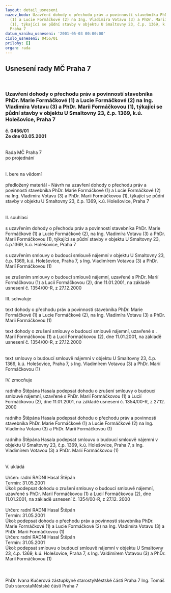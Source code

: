 ```yaml
---
layout: detail_usneseni
nazev_bodu: Uzavření dohody o přechodu práv a povinností stavebníka PhDr. Marie Formáčkové
  (1) a Lucie Formáčkové (2) na Ing. Vladimíra Votavu (3) a PhDr. Marii Formáčkovou
  (1), týkající se půdní stavby v objektu U Smaltovny 23, č.p. 1369, k.ú. Holešovice,
  Praha 7
datum_vzniku_usneseni: '2001-05-03 00:00:00'
cislo_usneseni: 0456/01
prilohy: []
organ: rada
---
```

<div id="ucUsn_pList" class="usn">
	<span><h2>Usnesení rady MČ Praha 7 </h2>
<br></span><div class="standBody">
<span><h3>Uzavření dohody o přechodu práv a povinností stavebníka PhDr. Marie Formáčkové (1) a Lucie Formáčkové (2) na Ing. Vladimíra Votavu (3) a PhDr. Marii Formáčkovou (1), týkající se půdní stavby v objektu U Smaltovny 23, č.p. 1369, k.ú. Holešovice, Praha 7</h3></span><div class="center">
		<strong>č. 0456/01</strong><br>
	</div>
<div class="center">
		<strong>Ze dne 03.05.2001</strong><br><br>
	</div>
<br>Rada MČ Praha 7<br>po projednání<br><br><br>I.	bere na vědomí<br><br> předložený materiál - Návrh na uzavření dohody o přechodu práv a povinností stavebníka PhDr. Marie Formáčkové (1) a Lucie Formáčkové (2) na Ing. Vladimíra Votavu (3) a PhDr. Marii Formáčkovou (1), týkající se půdní stavby v objektu U Smaltovny 23, č.p. 1369, k.ú. Holešovice, Praha 7<br><br><br>II.	souhlasí<br><br>s uzavřením dohody o přechodu práv a povinností stavebníka PhDr. Marie Formáčkové (1) a Lucie Formáčkové (2), na Ing. Vladimíra Votavu (3) a PhDr. Marii Formáčkovou (1), týkající se půdní stavby v objektu U Smaltovny 23, č.p.1369, k.ú. Holešovice, Praha 7<br><br>s uzavřením smlouvy o budoucí smlouvě nájemní v objektu U Smaltovny 23, č.p. 1369, k.ú. Holešovice, Praha 7, s Ing. Vladimírem Votavou (3) a PhDr. Marií Formáčkovou (1)<br><br>se zrušením smlouvy  o budoucí smlouvě nájemní, uzavřené s PhDr. Marií Formáčkovou (1) a Lucií Formáčkovou (2), dne 11.01.2001, na základě usnesení č. 1354/00-R, z 27.12.2000<br><br>III.	schvaluje <br><br>text dohody o přechodu práv a povinností  stavebníka PhDr. Marie Formáčkové (1) a Lucie Formáčkové (2), na Ing. Vladimíra Votavu (3) a PhDr. Marii Formáčkovou (1)<br><br>text dohody o zrušení smlouvy o budoucí smlouvě nájemní, uzavřené s . Marií Formáčkovou (1) a Lucií Formáčkovou (2), dne 11.01.2001, na základě usnesení č. 1354/00-R, z 27.12.2000<br><br><br>text smlouvy o budoucí smlouvě nájemní v objektu U Smaltovny 23, č.p. 1369, k.ú. Holešovice, Praha 7, s Ing. Vladimírem Votavou (3) a PhDr. Marií Formáčkovou (1)<br><br>IV.	zmocňuje <br><br>radního Štěpána Hasala podepsat dohodu o zrušení smlouvy o budoucí smlouvě nájemní, uzavřené s PhDr. Marií Formáčkovou (1) a Lucií Formáčkovou (2), dne 11.01.2001, na základě usnesení č. 1354/00-R, z 27.12. 2000<br><br>radního Štěpána Hasala podepsat dohodu o přechodu práv a povinností  stavebníka PhDr. Marie Formáčkové (1) a Lucie Formáčkové (2) na Ing. Vladimíra Votavu (3) a PhDr. Marii Formáčkovou (1)<br><br>radního Štěpána Hasala podepsat smlouvu o budoucí smlouvě nájemní v objektu U Smaltovny 23, č.p. 1369, k.ú. Holešovice, Praha 7, s Ing. Vladimírem Votavou (3) a PhDr. Marií Formáčkovou (1)<br><br><br>V.	ukládá <br><br> Určen:	radní	RADNI Hasal Štěpán<br>Termín: 31.05.2001<br>Úkol:	podepsat dohodu o zrušení smlouvy o budoucí smlouvě nájemní, uzavřené s PhDr. Marií Formáčkovou (1) a Lucií Formáčkovou (2),  dne 11.01.2001, na základě usnesení č. 1354/00-R, z 27.12. 2000<br> 				<br> Určen:	radní	RADNI Hasal Štěpán<br>Termín: 31.05.2001<br>Úkol:	podepsat dohodu o přechodu práv a povinností  stavebníka  PhDr. Marie Formáčkové (1) a Lucie Formáčkové (2) na Ing. Vladimíra Votavu (3) a PhDr. Marii Formáčkovou (1)<br>  Určen:	radní	RADNI Hasal Štěpán<br>Termín: 31.05.2001<br>Úkol:	podepsat smlouvu o budoucí smlouvě nájemní v objektu  U Smaltovny 23, č.p. 1369, k.ú. Holešovice, Praha 7, s Ing. Valdimírem Votavou (3) a PhDr. Marií Formáčkovou (1) <br> <br><br> 	<br>PhDr. Ivana Kučerová zástupkyně starostyMěstské části Praha 7	Ing. Tomáš Dub starostaMěstské části Praha 7<br>	<br><br>
</div>
</div>